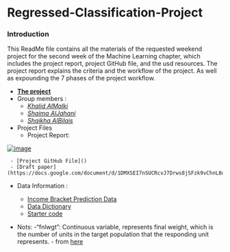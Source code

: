 # **Regressed-Classification-Project**

### **Introduction**
This ReadMe file contains all the materials of the requested weekend project for the second week of the Machine Learning chapter, which includes the project report, project GitHub file, and the usd resources. The project report explains the criteria and the workflow of the project. As well as expounding the 7 phases of the project workflow.

- [**The project**]()
- Group members :
    - [*Khalid AlMalki*](https://github.com/khalidme94)
    - [*Shaima AlJahani*](https://github.com/mesha4545a)
    - [*Shaikha AlBilais*](https://github.com/shi5a)
- Project Files
     - Project Report:
     
 [![image](https://user-images.githubusercontent.com/48656800/107124646-2fc97300-68b6-11eb-86d0-3f0dc1df13cb.png)](https://docs.google.com/document/d/1-ksC7qJ5qJxhK4fwcgyNZptGHANpj7tE8GfaFnLKYjA/edit)   
 
     - [Project GitHub File]()
     - [Draft paper](https://docs.google.com/document/d/1DMXSEI7nSUCRcvJ7Drws8jSFzk9vChnL8qw6nnX790w/edit)
- Data Information :
     - [Income Bracket Prediction Data](https://archive.ics.uci.edu/ml/machine-learning-databases/adult/)
     -  [Data Dictionary](https://archive.ics.uci.edu/ml/datasets/Adult)
     - [Starter code](https://gist.github.com/gumdropsteve/25e40b0ab0b5a6a7d51f11c00f91d0bb)
     
 - Nots:
     -“fnlwgt”: Continuous variable, represents final weight, which is the number of units in the target population that the responding unit represents. - from [here](https://www.kaggle.com/uciml/adult-census-income/discussion/32698)

    






   

